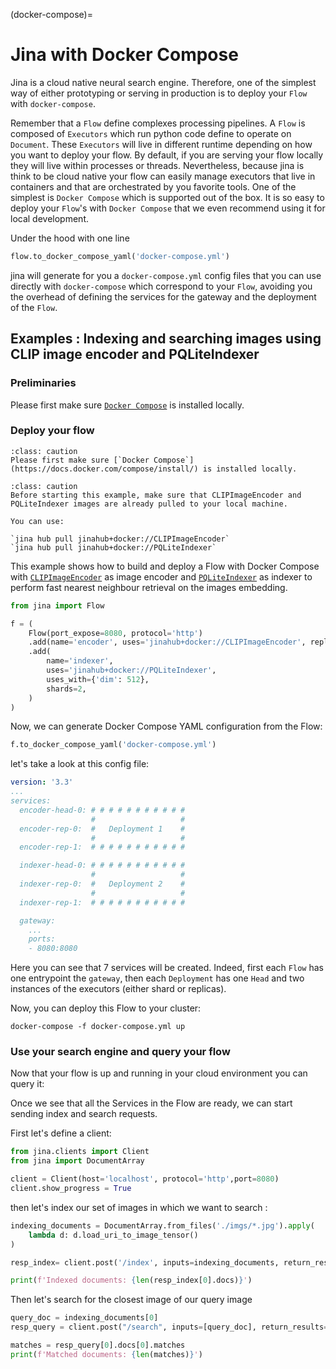 (docker-compose)=
# Jina with Docker Compose

Jina is a cloud native neural search engine. Therefore, one of the simplest way of either prototyping or serving in
production is to deploy your `Flow` with `docker-compose`.

Remember that a `Flow` define complexes processing pipelines. A `Flow` is composed of `Executors` which run python code
define to operate on `Document`. These `Executors` will live in different runtime depending on how you want to deploy
your flow. By default, if you are serving your flow locally they will live within processes or threads. Nevertheless, 
because jina is think to be cloud native your flow can easily manage executors that live in containers and that are
orchestrated by you favorite tools. One of the simplest is `Docker Compose` which is supported out of the box. It is so
easy to deploy your `Flow`'s with `Docker Compose` that we even recommend using it for local development.

Under the hood with one line 
```python
flow.to_docker_compose_yaml('docker-compose.yml')
```

jina will generate for you a `docker-compose.yml` config files that you can use directly with 
`docker-compose` which correspond to your `Flow`, avoiding you the overhead of defining the services for the gateway 
and the deployment of the `Flow`. 


## Examples : Indexing and searching images using CLIP image encoder and PQLiteIndexer


### Preliminaries

Please first make sure [`Docker Compose`](https://docs.docker.com/compose/install/) is installed locally.


### Deploy your flow


```{admonition} Caution
:class: caution
Please first make sure [`Docker Compose`](https://docs.docker.com/compose/install/) is installed locally.
```

```{admonition} Caution
:class: caution
Before starting this example, make sure that CLIPImageEncoder and PQLiteIndexer images are already pulled to your local machine.

You can use:

`jina hub pull jinahub+docker://CLIPImageEncoder`
`jina hub pull jinahub+docker://PQLiteIndexer`
```

This example shows how to build and deploy a Flow with Docker Compose with [`CLIPImageEncoder`](https://hub.jina.ai/executor/0hnlmu3q)
as image encoder and [`PQLiteIndexer`](https://hub.jina.ai/executor/pn1qofsj) as indexer to perform fast nearest
neighbour retrieval on the images embedding.

```python
from jina import Flow

f = (
    Flow(port_expose=8080, protocol='http')
    .add(name='encoder', uses='jinahub+docker://CLIPImageEncoder', replicas=2)
    .add(
        name='indexer',
        uses='jinahub+docker://PQLiteIndexer',
        uses_with={'dim': 512},
        shards=2,
    )
)

```

Now, we can generate Docker Compose YAML configuration from the Flow:

```python
f.to_docker_compose_yaml('docker-compose.yml')
```

let's take a look at this config file:
```yaml
version: '3.3'
...
services:
  encoder-head-0: # # # # # # # # # # # 
                  #                   #   
  encoder-rep-0:  #   Deployment 1    #
                  #                   #
  encoder-rep-1:  # # # # # # # # # # #

  indexer-head-0: # # # # # # # # # # # 
                  #                   #   
  indexer-rep-0:  #   Deployment 2    #
                  #                   #
  indexer-rep-1:  # # # # # # # # # # #

  gateway: 
    ...
    ports:
    - 8080:8080
```

Here you can see that 7 services will be created. Indeed, first each `Flow` has one entrypoint the `gateway`, then each
`Deployment` has one `Head` and two instances of the executors (either shard or replicas).


Now, you can deploy this Flow to your cluster:

```shell
docker-compose -f docker-compose.yml up
```

### Use your search engine and query your flow

Now that your flow is up and running in your cloud environment you can query it:

Once we see that all the Services in the Flow are ready, we can start sending index and search requests.

First let's define a client:
```python
from jina.clients import Client
from jina import DocumentArray

client = Client(host='localhost', protocol='http',port=8080)
client.show_progress = True
```

then let's index our set of images in which we want to search :

```python
indexing_documents = DocumentArray.from_files('./imgs/*.jpg').apply(
    lambda d: d.load_uri_to_image_tensor()
)

resp_index= client.post('/index', inputs=indexing_documents, return_results=True)

print(f'Indexed documents: {len(resp_index[0].docs)}')
```

Then let's search for the closest image of our query image

```python
query_doc = indexing_documents[0]
resp_query = client.post("/search", inputs=[query_doc], return_results=True)

matches = resp_query[0].docs[0].matches
print(f'Matched documents: {len(matches)}')
```


